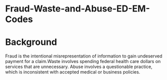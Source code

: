 # Fraud-Waste-and-Abuse-ED-EM-Codes

# Background
Fraud is the intentional misrepresentation of information to gain undeserved payment for a claim.Waste involves spending federal health care dollars on services that are unnecessary. Abuse involves a questionable practice, which is inconsistent with accepted medical or business policies.
